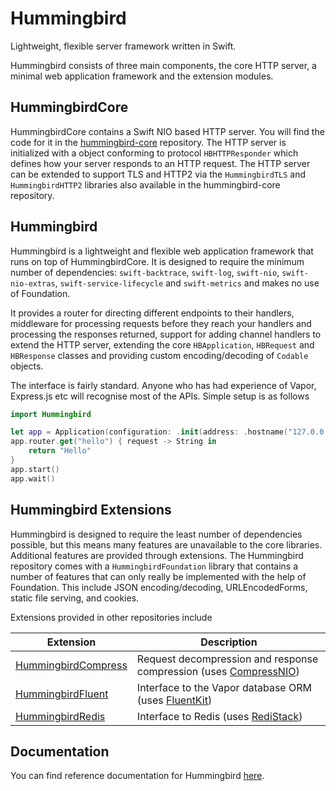 # Hummingbird

Lightweight, flexible server framework written in Swift.

Hummingbird consists of three main components, the core HTTP server, a minimal web application framework and the extension modules.

## HummingbirdCore

HummingbirdCore contains a Swift NIO based HTTP server. You will find the code for it in the [hummingbird-core](https://github.com/hummingbird-project/hummingbird-core) repository. The HTTP server is initialized with a object conforming to protocol `HBHTTPResponder` which defines how your server responds to an HTTP request. The HTTP server can be extended to support TLS and HTTP2 via the `HummingbirdTLS` and `HummingbirdHTTP2` libraries also available in the hummingbird-core repository.

## Hummingbird

Hummingbird is a lightweight and flexible web application framework that runs on top of HummingbirdCore. It is designed to require the minimum number of dependencies: `swift-backtrace`, `swift-log`, `swift-nio`, `swift-nio-extras`, `swift-service-lifecycle` and `swift-metrics` and makes no use of Foundation.

It provides a router for directing different endpoints to their handlers, middleware for processing requests before they reach your handlers and processing the responses returned, support for adding channel handlers to extend the HTTP server, extending the core `HBApplication`, `HBRequest` and `HBResponse` classes and providing custom encoding/decoding of `Codable` objects.

The interface is fairly standard. Anyone who has had experience of Vapor, Express.js etc will recognise most of the APIs. Simple setup is as follows

```swift
import Hummingbird

let app = Application(configuration: .init(address: .hostname("127.0.0.1", port: 8080)))
app.router.get("hello") { request -> String in
    return "Hello"
}
app.start()
app.wait()
```

## Hummingbird Extensions

Hummingbird is designed to require the least number of dependencies possible, but this means many features are unavailable to the core libraries. Additional features are provided through extensions. The Hummingbird repository comes with a `HummingbirdFoundation` library that contains a number of features that can only really be implemented with the help of Foundation. This include JSON encoding/decoding, URLEncodedForms, static file serving, and cookies.

Extensions provided in other repositories include

| Extension | Description |
|-----------|-------------|
| [HummingbirdCompress](https://github.com/hummingbird-project/hummingbird-compression) | Request decompression and response compression (uses [CompressNIO](https://github.com/adam-fowler/compress-nio))
| [HummingbirdFluent](https://github.com/hummingbird-project/hummingbird-fluent) | Interface to the Vapor database ORM (uses [FluentKit](https://github.com/vapor/fluent))
| [HummingbirdRedis](https://github.com/hummingbird-project/hummingbird-redis) | Interface to Redis (uses [RediStack](https://gitlab.com/mordil/RediStack.git))

## Documentation

You can find reference documentation for Hummingbird [here](https://hummingbird-project.github.io/hummingbird/current/hummingbird/index.html).
